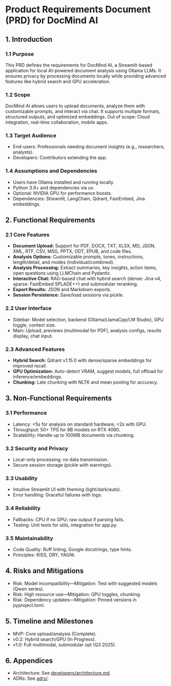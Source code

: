 # Product Requirements Document (PRD) for DocMind AI

## 1. Introduction

### 1.1 Purpose

This PRD defines the requirements for DocMind AI, a Streamlit-based application for local AI-powered document analysis using Ollama LLMs. It ensures privacy by processing documents locally while providing advanced features like hybrid search and GPU acceleration.

### 1.2 Scope

DocMind AI allows users to upload documents, analyze them with customizable prompts, and interact via chat. It supports multiple formats, structured outputs, and optimized embeddings. Out of scope: Cloud integration, real-time collaboration, mobile apps.

### 1.3 Target Audience

- End-users: Professionals needing document insights (e.g., researchers, analysts).
- Developers: Contributors extending the app.

### 1.4 Assumptions and Dependencies

- Users have Ollama installed and running locally.
- Python 3.9+ and dependencies via uv.
- Optional: NVIDIA GPU for performance boosts.
- Dependencies: Streamlit, LangChain, Qdrant, FastEmbed, Jina embeddings.

## 2. Functional Requirements

### 2.1 Core Features

- **Document Upload:** Support for PDF, DOCX, TXT, XLSX, MD, JSON, XML, RTF, CSV, MSG, PPTX, ODT, EPUB, and code files.
- **Analysis Options:** Customizable prompts, tones, instructions, length/detail, and modes (individual/combined).
- **Analysis Processing:** Extract summaries, key insights, action items, open questions using LLMChain and Pydantic.
- **Interactive Chat:** RAG-based chat with hybrid search (dense: Jina v4, sparse: FastEmbed SPLADE++) and submodular reranking.
- **Export Results:** JSON and Markdown exports.
- **Session Persistence:** Save/load sessions via pickle.

### 2.2 User Interface

- Sidebar: Model selection, backend (Ollama/LlamaCpp/LM Studio), GPU toggle, context size.
- Main: Upload, previews (multimodal for PDF), analysis configs, results display, chat input.

### 2.3 Advanced Features

- **Hybrid Search:** Qdrant v1.15.0 with dense/sparse embeddings for improved recall.
- **GPU Optimization:** Auto-detect VRAM, suggest models, full offload for inference/embeddings.
- **Chunking:** Late chunking with NLTK and mean pooling for accuracy.

## 3. Non-Functional Requirements

### 3.1 Performance

- Latency: <5s for analysis on standard hardware; <2s with GPU.
- Throughput: 50+ TPS for 8B models on RTX 4090.
- Scalability: Handle up to 100MB documents via chunking.

### 3.2 Security and Privacy

- Local-only processing; no data transmission.
- Secure session storage (pickle with warnings).

### 3.3 Usability

- Intuitive Streamlit UI with theming (light/dark/auto).
- Error handling: Graceful failures with logs.

### 3.4 Reliability

- Fallbacks: CPU if no GPU; raw output if parsing fails.
- Testing: Unit tests for utils, integration for app.py.

### 3.5 Maintainability

- Code Quality: Ruff linting, Google docstrings, type hints.
- Principles: KISS, DRY, YAGNI.

## 4. Risks and Mitigations

- Risk: Model incompatibility—Mitigation: Test with suggested models (Qwen series).
- Risk: High resource use—Mitigation: GPU toggles, chunking.
- Risk: Dependency updates—Mitigation: Pinned versions in pyproject.toml.

## 5. Timeline and Milestones

- MVP: Core upload/analysis (Complete).
- v0.2: Hybrid search/GPU (In Progress).
- v1.0: Full multimodal, submodular opt (Q3 2025).

## 6. Appendices

- Architecture: See [developers/architecture.md](developers/architecture.md).
- ADRs: See [adrs/](adrs/).
